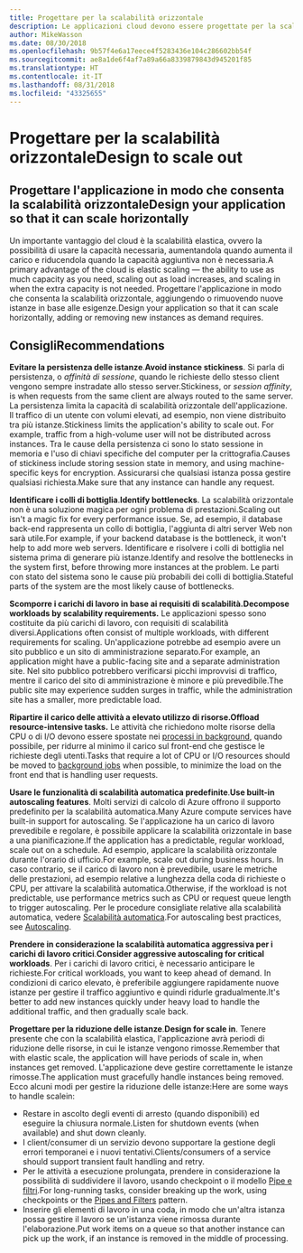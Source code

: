 ```yaml
---
title: Progettare per la scalabilità orizzontale
description: Le applicazioni cloud devono essere progettate per la scalabilità orizzontale.
author: MikeWasson
ms.date: 08/30/2018
ms.openlocfilehash: 9b57f4e6a17eece4f5283436e104c286602bb54f
ms.sourcegitcommit: ae8a1de6f4af7a89a66a8339879843d945201f85
ms.translationtype: HT
ms.contentlocale: it-IT
ms.lasthandoff: 08/31/2018
ms.locfileid: "43325655"
---
```

# <a name="design-to-scale-out"></a><span data-ttu-id="60c47-103">Progettare per la scalabilità orizzontale</span><span class="sxs-lookup"><span data-stu-id="60c47-103">Design to scale out</span></span>

## <a name="design-your-application-so-that-it-can-scale-horizontally"></a><span data-ttu-id="60c47-104">Progettare l'applicazione in modo che consenta la scalabilità orizzontale</span><span class="sxs-lookup"><span data-stu-id="60c47-104">Design your application so that it can scale horizontally</span></span>

<span data-ttu-id="60c47-105">Un importante vantaggio del cloud è la scalabilità elastica, ovvero la possibilità di usare la capacità necessaria, aumentandola quando aumenta il carico e riducendola quando la capacità aggiuntiva non è necessaria.</span><span class="sxs-lookup"><span data-stu-id="60c47-105">A primary advantage of the cloud is elastic scaling &mdash; the ability to use as much capacity as you need, scaling out as load increases, and scaling in when the extra capacity is not needed.</span></span> <span data-ttu-id="60c47-106">Progettare l'applicazione in modo che consenta la scalabilità orizzontale, aggiungendo o rimuovendo nuove istanze in base alle esigenze.</span><span class="sxs-lookup"><span data-stu-id="60c47-106">Design your application so that it can scale horizontally, adding or removing new instances as demand requires.</span></span>

## <a name="recommendations"></a><span data-ttu-id="60c47-107">Consigli</span><span class="sxs-lookup"><span data-stu-id="60c47-107">Recommendations</span></span>

<span data-ttu-id="60c47-108">**Evitare la persistenza delle istanze**.</span><span class="sxs-lookup"><span data-stu-id="60c47-108">**Avoid instance stickiness**.</span></span> <span data-ttu-id="60c47-109">Si parla di persistenza, o *affinità di sessione*, quando le richieste dello stesso client vengono sempre instradate allo stesso server.</span><span class="sxs-lookup"><span data-stu-id="60c47-109">Stickiness, or *session affinity*, is when requests from the same client are always routed to the same server.</span></span> <span data-ttu-id="60c47-110">La persistenza limita la capacità di scalabilità orizzontale dell'applicazione. Il traffico di un utente con volumi elevati, ad esempio, non viene distribuito tra più istanze.</span><span class="sxs-lookup"><span data-stu-id="60c47-110">Stickiness limits the application's ability to scale out. For example, traffic from a high-volume user will not be distributed across instances.</span></span> <span data-ttu-id="60c47-111">Tra le cause della persistenza ci sono lo stato sessione in memoria e l'uso di chiavi specifiche del computer per la crittografia.</span><span class="sxs-lookup"><span data-stu-id="60c47-111">Causes of stickiness include storing session state in memory, and using machine-specific keys for encryption.</span></span> <span data-ttu-id="60c47-112">Assicurarsi che qualsiasi istanza possa gestire qualsiasi richiesta.</span><span class="sxs-lookup"><span data-stu-id="60c47-112">Make sure that any instance can handle any request.</span></span> 

<span data-ttu-id="60c47-113">**Identificare i colli di bottiglia**.</span><span class="sxs-lookup"><span data-stu-id="60c47-113">**Identify bottlenecks**.</span></span> <span data-ttu-id="60c47-114">La scalabilità orizzontale non è una soluzione magica per ogni problema di prestazioni.</span><span class="sxs-lookup"><span data-stu-id="60c47-114">Scaling out isn't a magic fix for every performance issue.</span></span> <span data-ttu-id="60c47-115">Se, ad esempio, il database back-end rappresenta un collo di bottiglia, l'aggiunta di altri server Web non sarà utile.</span><span class="sxs-lookup"><span data-stu-id="60c47-115">For example, if your backend database is the bottleneck, it won't help to add more web servers.</span></span> <span data-ttu-id="60c47-116">Identificare e risolvere i colli di bottiglia nel sistema prima di generare più istanze.</span><span class="sxs-lookup"><span data-stu-id="60c47-116">Identify and resolve the bottlenecks in the system first, before throwing more instances at the problem.</span></span> <span data-ttu-id="60c47-117">Le parti con stato del sistema sono le cause più probabili dei colli di bottiglia.</span><span class="sxs-lookup"><span data-stu-id="60c47-117">Stateful parts of the system are the most likely cause of bottlenecks.</span></span> 

<span data-ttu-id="60c47-118">**Scomporre i carichi di lavoro in base ai requisiti di scalabilità.**</span><span class="sxs-lookup"><span data-stu-id="60c47-118">**Decompose workloads by scalability requirements.**</span></span>  <span data-ttu-id="60c47-119">Le applicazioni spesso sono costituite da più carichi di lavoro, con requisiti di scalabilità diversi.</span><span class="sxs-lookup"><span data-stu-id="60c47-119">Applications often consist of multiple workloads, with different requirements for scaling.</span></span> <span data-ttu-id="60c47-120">Un'applicazione potrebbe ad esempio avere un sito pubblico e un sito di amministrazione separato.</span><span class="sxs-lookup"><span data-stu-id="60c47-120">For example, an application might have a public-facing site and a separate administration site.</span></span> <span data-ttu-id="60c47-121">Nel sito pubblico potrebbero verificarsi picchi improvvisi di traffico, mentre il carico del sito di amministrazione è minore e più prevedibile.</span><span class="sxs-lookup"><span data-stu-id="60c47-121">The public site may experience sudden surges in traffic, while the administration site has a smaller, more predictable load.</span></span> 

<span data-ttu-id="60c47-122">**Ripartire il carico delle attività a elevato utilizzo di risorse.**</span><span class="sxs-lookup"><span data-stu-id="60c47-122">**Offload resource-intensive tasks.**</span></span> <span data-ttu-id="60c47-123">Le attività che richiedono molte risorse della CPU o di I/O devono essere spostate nei [processi in background][background-jobs], quando possibile, per ridurre al minimo il carico sul front-end che gestisce le richieste degli utenti.</span><span class="sxs-lookup"><span data-stu-id="60c47-123">Tasks that require a lot of CPU or I/O resources should be moved to [background jobs][background-jobs] when possible, to minimize the load on the front end that is handling user requests.</span></span>

<span data-ttu-id="60c47-124">**Usare le funzionalità di scalabilità automatica predefinite**.</span><span class="sxs-lookup"><span data-stu-id="60c47-124">**Use built-in autoscaling features**.</span></span> <span data-ttu-id="60c47-125">Molti servizi di calcolo di Azure offrono il supporto predefinito per la scalabilità automatica.</span><span class="sxs-lookup"><span data-stu-id="60c47-125">Many Azure compute services have built-in support for autoscaling.</span></span> <span data-ttu-id="60c47-126">Se l'applicazione ha un carico di lavoro prevedibile e regolare, è possibile applicare la scalabilità orizzontale in base a una pianificazione.</span><span class="sxs-lookup"><span data-stu-id="60c47-126">If the application has a predictable, regular workload, scale out on a schedule.</span></span> <span data-ttu-id="60c47-127">Ad esempio, applicare la scalabilità orizzontale durante l'orario di ufficio.</span><span class="sxs-lookup"><span data-stu-id="60c47-127">For example, scale out during business hours.</span></span> <span data-ttu-id="60c47-128">In caso contrario, se il carico di lavoro non è prevedibile, usare le metriche delle prestazioni, ad esempio relative a lunghezza della coda di richieste o CPU, per attivare la scalabilità automatica.</span><span class="sxs-lookup"><span data-stu-id="60c47-128">Otherwise, if the workload is not predictable, use performance metrics such as CPU or request queue length to trigger autoscaling.</span></span> <span data-ttu-id="60c47-129">Per le procedure consigliate relative alla scalabilità automatica, vedere [Scalabilità automatica][autoscaling].</span><span class="sxs-lookup"><span data-stu-id="60c47-129">For autoscaling best practices, see [Autoscaling][autoscaling].</span></span>

<span data-ttu-id="60c47-130">**Prendere in considerazione la scalabilità automatica aggressiva per i carichi di lavoro critici**.</span><span class="sxs-lookup"><span data-stu-id="60c47-130">**Consider aggressive autoscaling for critical workloads**.</span></span> <span data-ttu-id="60c47-131">Per i carichi di lavoro critici, è necessario anticipare le richieste.</span><span class="sxs-lookup"><span data-stu-id="60c47-131">For critical workloads, you want to keep ahead of demand.</span></span> <span data-ttu-id="60c47-132">In condizioni di carico elevato, è preferibile aggiungere rapidamente nuove istanze per gestire il traffico aggiuntivo e quindi ridurle gradualmente.</span><span class="sxs-lookup"><span data-stu-id="60c47-132">It's better to add new instances quickly under heavy load to handle the additional traffic, and then gradually scale back.</span></span>

<span data-ttu-id="60c47-133">**Progettare per la riduzione delle istanze**.</span><span class="sxs-lookup"><span data-stu-id="60c47-133">**Design for scale in**.</span></span>  <span data-ttu-id="60c47-134">Tenere presente che con la scalabilità elastica, l'applicazione avrà periodi di riduzione delle risorse, in cui le istanze vengono rimosse.</span><span class="sxs-lookup"><span data-stu-id="60c47-134">Remember that with elastic scale, the application will have periods of scale in, when instances get removed.</span></span> <span data-ttu-id="60c47-135">L'applicazione deve gestire correttamente le istanze rimosse.</span><span class="sxs-lookup"><span data-stu-id="60c47-135">The application must gracefully handle instances being removed.</span></span> <span data-ttu-id="60c47-136">Ecco alcuni modi per gestire la riduzione delle istanze:</span><span class="sxs-lookup"><span data-stu-id="60c47-136">Here are some ways to handle scalein:</span></span>

- <span data-ttu-id="60c47-137">Restare in ascolto degli eventi di arresto (quando disponibili) ed eseguire la chiusura normale.</span><span class="sxs-lookup"><span data-stu-id="60c47-137">Listen for shutdown events (when available) and shut down cleanly.</span></span> 
- <span data-ttu-id="60c47-138">I client/consumer di un servizio devono supportare la gestione degli errori temporanei e i nuovi tentativi.</span><span class="sxs-lookup"><span data-stu-id="60c47-138">Clients/consumers of a service should support transient fault handling and retry.</span></span> 
- <span data-ttu-id="60c47-139">Per le attività a esecuzione prolungata, prendere in considerazione la possibilità di suddividere il lavoro, usando checkpoint o il modello [Pipe e filtri][pipes-filters-pattern].</span><span class="sxs-lookup"><span data-stu-id="60c47-139">For long-running tasks, consider breaking up the work, using checkpoints or the [Pipes and Filters][pipes-filters-pattern] pattern.</span></span> 
- <span data-ttu-id="60c47-140">Inserire gli elementi di lavoro in una coda, in modo che un'altra istanza possa gestire il lavoro se un'istanza viene rimossa durante l'elaborazione.</span><span class="sxs-lookup"><span data-stu-id="60c47-140">Put work items on a queue so that another instance can pick up the work, if an instance is removed in the middle of processing.</span></span> 


<!-- links -->

[autoscaling]: ../../best-practices/auto-scaling.md
[background-jobs]: ../../best-practices/background-jobs.md
[pipes-filters-pattern]: ../../patterns/pipes-and-filters.md
